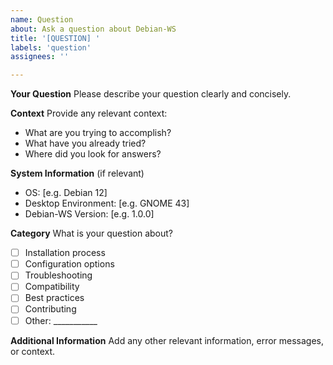 ```yaml
---
name: Question
about: Ask a question about Debian-WS
title: '[QUESTION] '
labels: 'question'
assignees: ''

---
```


**Your Question**
Please describe your question clearly and concisely.

**Context**
Provide any relevant context:
- What are you trying to accomplish?
- What have you already tried?
- Where did you look for answers?

**System Information** (if relevant)
- OS: [e.g. Debian 12]
- Desktop Environment: [e.g. GNOME 43]
- Debian-WS Version: [e.g. 1.0.0]

**Category**
What is your question about?
- [ ] Installation process
- [ ] Configuration options
- [ ] Troubleshooting
- [ ] Compatibility
- [ ] Best practices
- [ ] Contributing
- [ ] Other: ___________

**Additional Information**
Add any other relevant information, error messages, or context.
